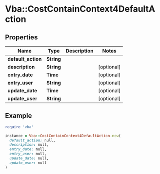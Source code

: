 # Vba::CostContainContext4DefaultAction

## Properties

| Name | Type | Description | Notes |
| ---- | ---- | ----------- | ----- |
| **default_action** | **String** |  |  |
| **description** | **String** |  | [optional] |
| **entry_date** | **Time** |  | [optional] |
| **entry_user** | **String** |  | [optional] |
| **update_date** | **Time** |  | [optional] |
| **update_user** | **String** |  | [optional] |

## Example

```ruby
require 'vba'

instance = Vba::CostContainContext4DefaultAction.new(
  default_action: null,
  description: null,
  entry_date: null,
  entry_user: null,
  update_date: null,
  update_user: null
)
```


